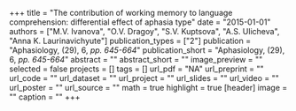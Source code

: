 +++
title = "The contribution of working memory to language comprehension: differential effect of aphasia type"
date = "2015-01-01"
authors = ["M.V. Ivanova", "O.V. Dragoy", "S.V. Kuptsova", "A.S. Ulicheva", "Anna K. Laurinavichyute"]
publication_types = ["2"]
publication = "Aphasiology, (29), 6, _pp. 645-664_"
publication_short = "Aphasiology, (29), 6, _pp. 645-664_"
abstract = ""
abstract_short = ""
image_preview = ""
selected = false
projects = []
tags = []
url_pdf = "NA"
url_preprint = ""
url_code = ""
url_dataset = ""
url_project = ""
url_slides = ""
url_video = ""
url_poster = ""
url_source = ""
math = true
highlight = true
[header]
image = ""
caption = ""
+++
